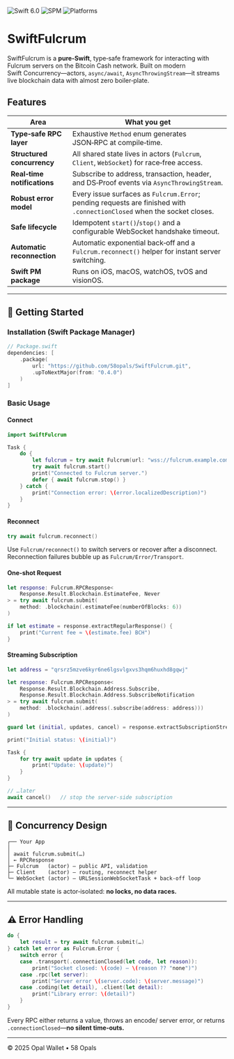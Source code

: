 ![Swift 6.0](https://img.shields.io/badge/swift-6.2-orange)
![SPM](https://img.shields.io/badge/Package%20Manager-SPM-informational)
![Platforms](https://img.shields.io/badge/platforms-iOS%20|%20macOS%20|%20watchOS%20|%20tvOS%20|%20visionOS-blue)

# SwiftFulcrum

SwiftFulcrum is a **pure‑Swift**, type‑safe framework for interacting with Fulcrum servers on the Bitcoin Cash network. Built on modern Swift Concurrency—actors, `async/await`, `AsyncThrowingStream`—it streams live blockchain data with almost zero boiler‑plate.

## Features

| Area | What you get |
| ---- | ------------ |
| **Type‑safe RPC layer** | Exhaustive `Method` enum generates JSON‑RPC at compile‑time. |
| **Structured concurrency** | All shared state lives in actors (`Fulcrum`, `Client`, `WebSocket`) for race‑free access. |
| **Real‑time notifications** | Subscribe to address, transaction, header, and DS‑Proof events via `AsyncThrowingStream`. |
| **Robust error model** | Every issue surfaces as `Fulcrum.Error`; pending requests are finished with `.connectionClosed` when the socket closes. |
| **Safe lifecycle** | Idempotent `start()`/`stop()` and a configurable WebSocket handshake timeout. |
| **Automatic reconnection** | Automatic exponential back‑off and a `Fulcrum.reconnect()` helper for instant server switching. |
| **Swift PM package** | Runs on iOS, macOS, watchOS, tvOS and visionOS. |

---

## 🚀 Getting Started

### Installation (Swift Package Manager)

```swift
// Package.swift
dependencies: [
    .package(
        url: "https://github.com/58opals/SwiftFulcrum.git",
        .upToNextMajor(from: "0.4.0")
    )
]
```

### Basic Usage

#### Connect

```swift
import SwiftFulcrum

Task {
    do {
        let fulcrum = try await Fulcrum(url: "wss://fulcrum.example.com:50004")
        try await fulcrum.start()
        print("Connected to Fulcrum server.")
        defer { await fulcrum.stop() }
    } catch {
        print("Connection error: \(error.localizedDescription)")
    }
}
```

#### Reconnect

```swift
try await fulcrum.reconnect()
```

Use ``Fulcrum/reconnect()`` to switch servers or recover after a disconnect.
Reconnection failures bubble up as ``Fulcrum/Error/Transport``.

#### One‑shot Request

```swift
let response: Fulcrum.RPCResponse<
    Response.Result.Blockchain.EstimateFee, Never
> = try await fulcrum.submit(
    method: .blockchain(.estimateFee(numberOfBlocks: 6))
)

if let estimate = response.extractRegularResponse() {
    print("Current fee ≈ \(estimate.fee) BCH")
}
```

#### Streaming Subscription

```swift
let address = "qrsrz5mzve6kyr6ne6lgsvlgxvs3hqm6huxhd8gqwj"

let response: Fulcrum.RPCResponse<
    Response.Result.Blockchain.Address.Subscribe,
    Response.Result.Blockchain.Address.SubscribeNotification
> = try await fulcrum.submit(
    method: .blockchain(.address(.subscribe(address: address)))
)

guard let (initial, updates, cancel) = response.extractSubscriptionStream() else { return }

print("Initial status: \(initial)")

Task {
    for try await update in updates {
        print("Update: \(update)")
    }
}

// …later
await cancel()   // stop the server‑side subscription
```

---

## 🧵 Concurrency Design

```text
┌── Your App
│
│ await fulcrum.submit(…)
│ ← RPCResponse
├─ Fulcrum   (actor) – public API, validation
├─ Client    (actor) – routing, reconnect helper
└─ WebSocket (actor) – URLSessionWebSocketTask + back‑off loop
```

All mutable state is actor‑isolated: **no locks, no data races.**

---

## ⚠️ Error Handling

```swift
do {
    let result = try await fulcrum.submit(…)
} catch let error as Fulcrum.Error {
    switch error {
    case .transport(.connectionClosed(let code, let reason)):
        print("Socket closed: \(code) – \(reason ?? "none")")
    case .rpc(let server):
        print("Server error \(server.code): \(server.message)")
    case .coding(let detail), .client(let detail):
        print("Library error: \(detail)")
    }
}
```

Every RPC either returns a value, throws an encode/ server error, or returns `.connectionClosed`—**no silent time‑outs.**

---

© 2025 Opal Wallet • 58 Opals
